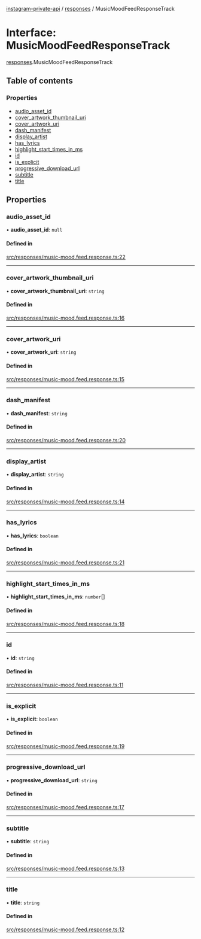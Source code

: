 [instagram-private-api](../../README.md) / [responses](../../modules/responses.md) / MusicMoodFeedResponseTrack

# Interface: MusicMoodFeedResponseTrack

[responses](../../modules/responses.md).MusicMoodFeedResponseTrack

## Table of contents

### Properties

- [audio\_asset\_id](MusicMoodFeedResponseTrack.md#audio_asset_id)
- [cover\_artwork\_thumbnail\_uri](MusicMoodFeedResponseTrack.md#cover_artwork_thumbnail_uri)
- [cover\_artwork\_uri](MusicMoodFeedResponseTrack.md#cover_artwork_uri)
- [dash\_manifest](MusicMoodFeedResponseTrack.md#dash_manifest)
- [display\_artist](MusicMoodFeedResponseTrack.md#display_artist)
- [has\_lyrics](MusicMoodFeedResponseTrack.md#has_lyrics)
- [highlight\_start\_times\_in\_ms](MusicMoodFeedResponseTrack.md#highlight_start_times_in_ms)
- [id](MusicMoodFeedResponseTrack.md#id)
- [is\_explicit](MusicMoodFeedResponseTrack.md#is_explicit)
- [progressive\_download\_url](MusicMoodFeedResponseTrack.md#progressive_download_url)
- [subtitle](MusicMoodFeedResponseTrack.md#subtitle)
- [title](MusicMoodFeedResponseTrack.md#title)

## Properties

### audio\_asset\_id

• **audio\_asset\_id**: ``null``

#### Defined in

[src/responses/music-mood.feed.response.ts:22](https://github.com/Nerixyz/instagram-private-api/blob/4971f34/src/responses/music-mood.feed.response.ts#L22)

___

### cover\_artwork\_thumbnail\_uri

• **cover\_artwork\_thumbnail\_uri**: `string`

#### Defined in

[src/responses/music-mood.feed.response.ts:16](https://github.com/Nerixyz/instagram-private-api/blob/4971f34/src/responses/music-mood.feed.response.ts#L16)

___

### cover\_artwork\_uri

• **cover\_artwork\_uri**: `string`

#### Defined in

[src/responses/music-mood.feed.response.ts:15](https://github.com/Nerixyz/instagram-private-api/blob/4971f34/src/responses/music-mood.feed.response.ts#L15)

___

### dash\_manifest

• **dash\_manifest**: `string`

#### Defined in

[src/responses/music-mood.feed.response.ts:20](https://github.com/Nerixyz/instagram-private-api/blob/4971f34/src/responses/music-mood.feed.response.ts#L20)

___

### display\_artist

• **display\_artist**: `string`

#### Defined in

[src/responses/music-mood.feed.response.ts:14](https://github.com/Nerixyz/instagram-private-api/blob/4971f34/src/responses/music-mood.feed.response.ts#L14)

___

### has\_lyrics

• **has\_lyrics**: `boolean`

#### Defined in

[src/responses/music-mood.feed.response.ts:21](https://github.com/Nerixyz/instagram-private-api/blob/4971f34/src/responses/music-mood.feed.response.ts#L21)

___

### highlight\_start\_times\_in\_ms

• **highlight\_start\_times\_in\_ms**: `number`[]

#### Defined in

[src/responses/music-mood.feed.response.ts:18](https://github.com/Nerixyz/instagram-private-api/blob/4971f34/src/responses/music-mood.feed.response.ts#L18)

___

### id

• **id**: `string`

#### Defined in

[src/responses/music-mood.feed.response.ts:11](https://github.com/Nerixyz/instagram-private-api/blob/4971f34/src/responses/music-mood.feed.response.ts#L11)

___

### is\_explicit

• **is\_explicit**: `boolean`

#### Defined in

[src/responses/music-mood.feed.response.ts:19](https://github.com/Nerixyz/instagram-private-api/blob/4971f34/src/responses/music-mood.feed.response.ts#L19)

___

### progressive\_download\_url

• **progressive\_download\_url**: `string`

#### Defined in

[src/responses/music-mood.feed.response.ts:17](https://github.com/Nerixyz/instagram-private-api/blob/4971f34/src/responses/music-mood.feed.response.ts#L17)

___

### subtitle

• **subtitle**: `string`

#### Defined in

[src/responses/music-mood.feed.response.ts:13](https://github.com/Nerixyz/instagram-private-api/blob/4971f34/src/responses/music-mood.feed.response.ts#L13)

___

### title

• **title**: `string`

#### Defined in

[src/responses/music-mood.feed.response.ts:12](https://github.com/Nerixyz/instagram-private-api/blob/4971f34/src/responses/music-mood.feed.response.ts#L12)
